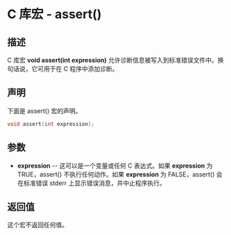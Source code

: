 # C 库宏 - assert()
## 描述
C 库宏 **void assert(int expression)** 允许诊断信息被写入到标准错误文件中。换句话说，它可用于在 C 程序中添加诊断。
## 声明
下面是 assert() 宏的声明。
```c
void assert(int expression);
```
## 参数
- **expression** --  这可以是一个变量或任何 C 表达式。如果 **expression** 为 TRUE，assert() 不执行任何动作。如果 **expression** 为 FALSE，assert() 会在标准错误 stderr 上显示错误消息，并中止程序执行。
## 返回值
这个宏不返回任何值。